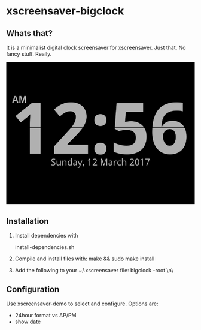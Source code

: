 # xscreensaver-bigclock

## Whats that?
It is a minimalist digital clock screensaver for xscreensaver. 
Just that. 
No fancy stuff. 
Really.

![Alt text](screenshots/scrot.png?raw=true "screenshot")


## Installation 
1. Install dependencies with

	install-dependencies.sh

2. Compile and install files with:
	make && sudo make install

3. Add the following to your ~/.xscreensaver file:
                                bigclock -root                              \n\

## Configuration
Use xscreensaver-demo to select and configure. Options are:
 - 24hour format vs AP/PM
 - show date
